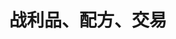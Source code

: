 ---
title: 战利品、配方、交易
nav_order: 11
categories:
- title: 基础
  color: blue
- title: 文档
  color: red
- title: 巧思案例
  color: green
---